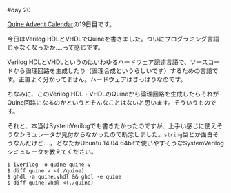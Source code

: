 #day 20

[Quine Advent Calendar](http://www.adventar.org/calendars/645)の19日目です。

今日はVerilog HDLとVHDLでQuineを書きました。ついにプログラミング言語じゃなくなったか‥‥って感じです。

Verilog HDLとVHDLというのはいわゆるハードウェア記述言語で、ソースコードから論理回路を生成したり（論理合成というらしいです）するための言語です。正直よく分かってません。ハードウェアはさっぱりなのです。

ちなみに、このVerilog HDL・VHDLのQuineから論理回路を生成したらそれがQuine回路になるのかというとそんなことはないと思います。そういうものです。

それと、本当はSystemVerilogでも書きたかったのですが、上手い感じに使えそうなシミュレータが見付からなかったので断念しました。`string`型とか面白そうなんだけど‥‥。どなたかUbuntu 14.04 64bitで使いやすそうなSystemVerilogシミュレータを教えてください。

```
$ iverilog -o quine quine.v
$ diff quine.v <(./quine)
$ ghdl -a quine.vhdl && ghdl -e quine
$ diff quine.vhdl <(./quine)
```
